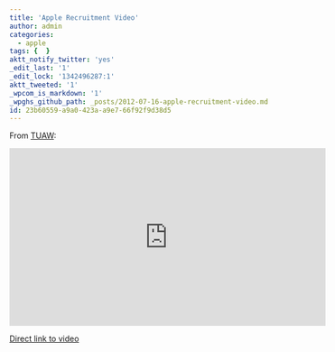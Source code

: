 ```yaml
---
title: 'Apple Recruitment Video'
author: admin
categories:
  - apple
tags: {  }
aktt_notify_twitter: 'yes'
_edit_last: '1'
_edit_lock: '1342496287:1'
aktt_tweeted: '1'
_wpcom_is_markdown: '1'
_wpghs_github_path: _posts/2012-07-16-apple-recruitment-video.md
id: 23b60559-a9a0-423a-a9e7-66f92f9d38d5
---
```

<p>From <a href="http://www.tuaw.com/2012/07/16/apple-recruitment-video-takes-us-inside-infinite-loop/">TUAW</a>:</p>
<p><iframe width="560" height="315" src="http://www.youtube.com/embed/A7HVt3xgTn4" frameborder="0" allowfullscreen></iframe></p>
<p><a href="http://youtu.be/A7HVt3xgTn4">Direct link to video</a></p>
